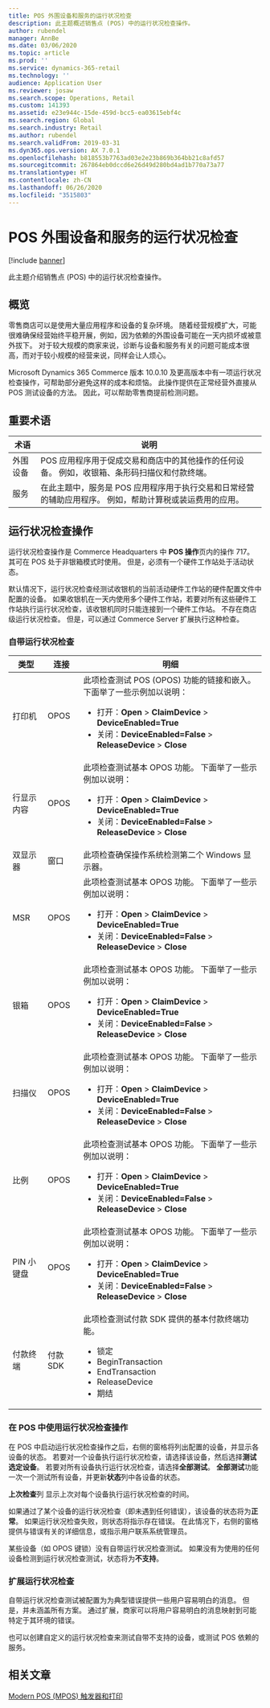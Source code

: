 ```yaml
---
title: POS 外围设备和服务的运行状况检查
description: 此主题概述销售点 (POS) 中的运行状况检查操作。
author: rubendel
manager: AnnBe
ms.date: 03/06/2020
ms.topic: article
ms.prod: ''
ms.service: dynamics-365-retail
ms.technology: ''
audience: Application User
ms.reviewer: josaw
ms.search.scope: Operations, Retail
ms.custom: 141393
ms.assetid: e23e944c-15de-459d-bcc5-ea03615ebf4c
ms.search.region: Global
ms.search.industry: Retail
ms.author: rubendel
ms.search.validFrom: 2019-03-31
ms.dyn365.ops.version: AX 7.0.1
ms.openlocfilehash: b818553b7763ad03e2e23b869b364bb21c8afd57
ms.sourcegitcommit: 267864eb0dccd6e26d49d280bd4ad1b770a73a77
ms.translationtype: HT
ms.contentlocale: zh-CN
ms.lasthandoff: 06/26/2020
ms.locfileid: "3515803"
---
```

# <a name="health-check-for-pos-peripherals-and-services"></a>POS 外围设备和服务的运行状况检查

[!include [banner](includes/banner.md)]

此主题介绍销售点 (POS) 中的运行状况检查操作。

## <a name="overview"></a>概览

零售商店可以是使用大量应用程序和设备的复杂环境。 随着经营规模扩大，可能很难确保经营始终平稳开展，例如，因为依赖的外围设备可能在一天内损坏或被意外拔下。 对于较大规模的商家来说，诊断与设备和服务有关的问题可能成本很高，而对于较小规模的经营来说，同样会让人烦心。

Microsoft Dynamics 365 Commerce 版本 10.0.10 及更高版本中有一项运行状况检查操作，可帮助部分避免这样的成本和烦恼。 此操作提供在正常经营外直接从 POS 测试设备的方法。 因此，可以帮助零售商提前检测问题。

## <a name="key-terms"></a>重要术语

| 术语 | 说明 |
|---|---|
| 外围设备 | POS 应用程序用于促成交易和商店中的其他操作的任何设备。 例如，收银箱、条形码扫描仪和付款终端。 |
| 服务 | 在此主题中，服务是 POS 应用程序用于执行交易和日常经营的辅助应用程序。 例如，帮助计算税或装运费用的应用。 |

## <a name="health-check-operation"></a>运行状况检查操作

运行状况检查操作是 Commerce Headquarters 中 **POS 操作**页内的操作 717。 其可在 POS 处于非银箱模式时使用。 但是，必须有一个硬件工作站处于活动状态。

默认情况下，运行状况检查经测试收银机的当前活动硬件工作站的硬件配置文件中配置的设备。 如果收银机在一天内使用多个硬件工作站，若要对所有这些硬件工作站执行运行状况检查，该收银机同时只能连接到一个硬件工作站。 不存在商店级运行状况检查。 但是，可以通过 Commerce Server 扩展执行这种检查。

### <a name="out-of-box-health-checks"></a>自带运行状况检查

| 类型 | 连接 | 明细 |
|---|---|---|
| 打印机 | OPOS | 此项检查测试 POS (OPOS) 功能的链接和嵌入。 下面举了一些示例加以说明：<ul><li>打开：**Open** &gt; **ClaimDevice** &gt; **DeviceEnabled=True**</li><li>关闭：**DeviceEnabled=False** &gt; **ReleaseDevice** &gt; **Close**</li></ul> |
| 行显示内容 | OPOS | 此项检查测试基本 OPOS 功能。 下面举了一些示例加以说明：<ul><li>打开：**Open** &gt; **ClaimDevice** &gt; **DeviceEnabled=True**</li><li>关闭：**DeviceEnabled=False** &gt; **ReleaseDevice** &gt; **Close**</li></ul> |
| 双显示器 | 窗口 | 此项检查确保操作系统检测第二个 Windows 显示器。 | 
| MSR | OPOS | 此项检查测试基本 OPOS 功能。 下面举了一些示例加以说明：<ul><li>打开：**Open** &gt; **ClaimDevice** &gt; **DeviceEnabled=True**</li><li>关闭：**DeviceEnabled=False** &gt; **ReleaseDevice** &gt; **Close**</li></ul> |
| 银箱 | OPOS | 此项检查测试基本 OPOS 功能。 下面举了一些示例加以说明：<ul><li>打开：**Open** &gt; **ClaimDevice** &gt; **DeviceEnabled=True**</li><li>关闭：**DeviceEnabled=False** &gt; **ReleaseDevice** &gt; **Close**</li></ul> | 
| 扫描仪 | OPOS | 此项检查测试基本 OPOS 功能。 下面举了一些示例加以说明：<ul><li>打开：**Open** &gt; **ClaimDevice** &gt; **DeviceEnabled=True**</li><li>关闭：**DeviceEnabled=False** &gt; **ReleaseDevice** &gt; **Close**</li></ul> | 
| 比例 | OPOS | 此项检查测试基本 OPOS 功能。 下面举了一些示例加以说明：<ul><li>打开：**Open** &gt; **ClaimDevice** &gt; **DeviceEnabled=True**</li><li>关闭：**DeviceEnabled=False** &gt; **ReleaseDevice** &gt; **Close**</li></ul> |
| PIN 小键盘 | OPOS | 此项检查测试基本 OPOS 功能。 下面举了一些示例加以说明：<ul><li>打开：**Open** &gt; **ClaimDevice** &gt; **DeviceEnabled=True**</li><li>关闭：**DeviceEnabled=False** &gt; **ReleaseDevice** &gt; **Close**</li></ul> |
| 付款终端 | 付款 SDK | 此项检查测试付款 SDK 提供的基本付款终端功能。 <ul><li>锁定</li><li>BeginTransaction</li><li>EndTransaction</li><li>ReleaseDevice</li><li>期结</li></ul> |

### <a name="using-the-health-check-operation-in-the-pos"></a>在 POS 中使用运行状况检查操作

在 POS 中启动运行状况检查操作之后，右侧的窗格将列出配置的设备，并显示各设备的状态。 若要对一个设备执行运行状况检查，请选择该设备，然后选择**测试选定设备**。 若要对所有设备执行运行状况检查，请选择**全部测试**。 **全部测试**功能一次一个测试所有设备，并更新**状态**列中各设备的状态。

**上次检查**列 显示上次对每个设备执行运行状况检查的时间。

如果通过了某个设备的运行状况检查（即未遇到任何错误），该设备的状态将为**正常**。 如果运行状况检查失败，则状态将指示存在错误。 在此情况下，右侧的窗格提供与错误有关的详细信息，或指示用户联系系统管理员。

某些设备（如 OPOS 键锁）没有自带运行状况检查测试。 如果没有为使用的任何设备检测到运行状况检查测试，状态将为**不支持**。

### <a name="extending-health-checks"></a>扩展运行状况检查

自带运行状况检查测试被配置为为典型错误提供一些用户容易明白的消息。 但是，并未涵盖所有方案。 通过扩展，商家可以将用户容易明白的消息映射到可能特定于其环境的错误。

也可以创建自定义的运行状况检查来测试自带不支持的设备，或测试 POS 依赖的服务。

## <a name="related-articles"></a>相关文章

[Modern POS (MPOS) 触发器和打印](https://docs.microsoft.com/en-us/dynamics365/commerce/dev-itpro/pos-trigger-printing)
